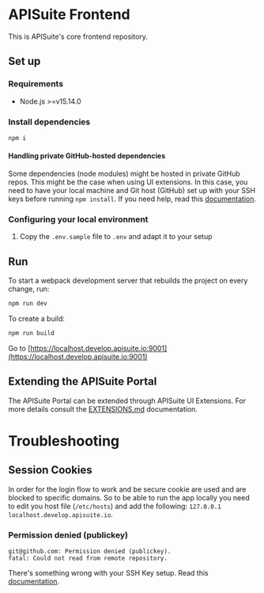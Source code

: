 # APISuite Frontend

This is APISuite's core frontend repository.

## Set up

### Requirements

* Node.js >=v15.14.0

### Install dependencies

```bash
npm i
```

#### Handling private GitHub-hosted dependencies

Some dependencies (node modules) might be hosted in private GitHub repos. This might be the case when using UI extensions. 
In this case, you need to have your local machine and Git host (GitHub) set up with your SSH keys before running `npm install`. 
If you need help, read this [documentation](https://docs.github.com/en/github/authenticating-to-github/generating-a-new-ssh-key-and-adding-it-to-the-ssh-agent).

### Configuring your local environment

1. Copy the `.env.sample` file to `.env` and adapt it to your setup

## Run

To start a webpack development server that rebuilds the project on every change, run:

```bash
npm run dev
```

To create a build:

```bash
npm run build
```


Go to [https://localhost.develop.apisuite.io:9001](https://localhost.develop.apisuite.io:9001)

## Extending the APISuite Portal

The APISuite Portal can be extended through APISuite UI Extensions. For more details consult the [EXTENSIONS.md](EXTENSIONS.md) documentation.

# Troubleshooting

## Session Cookies

In order for the login flow to work and be secure cookie are used and are blocked to specific domains. 
So to be able to run the app locally you need to edit you host file (`/etc/hosts`) and add the following: `127.0.0.1       localhost.develop.apisuite.io`.

### Permission denied (publickey)

```
git@github.com: Permission denied (publickey).
fatal: Could not read from remote repository.
```

There's something wrong with your SSH Key setup. Read this [documentation](https://docs.github.com/en/github/authenticating-to-github/generating-a-new-ssh-key-and-adding-it-to-the-ssh-agent).
